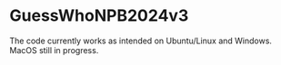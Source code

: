 # GuessWhoNPB2024v3
The code currently works as intended on Ubuntu/Linux and Windows. MacOS still in progress.
